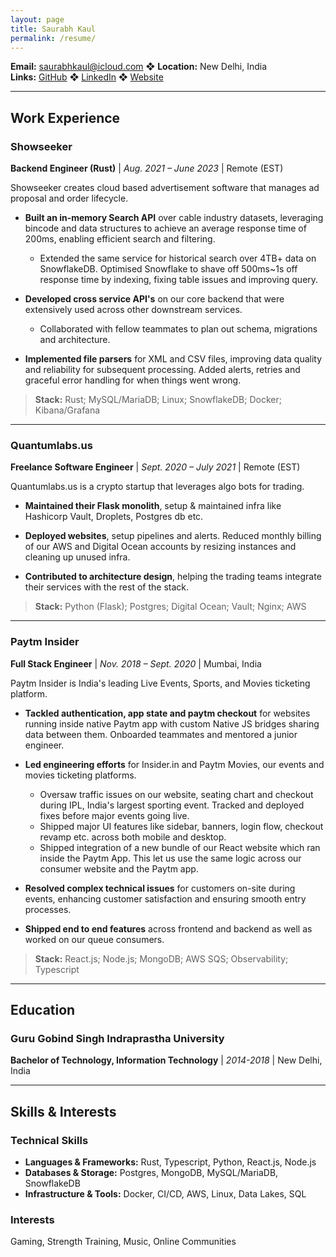 ```yaml
---
layout: page
title: Saurabh Kaul
permalink: /resume/
---
```



**Email:** saurabhkaul@icloud.com ❖ **Location:** New Delhi, India  
**Links:** [GitHub](https://github.com/saurabhkaul) ❖ [LinkedIn](https://www.linkedin.com/in/saurabh-kaul-807a12125/) ❖ [Website](https://saurabhkaul.github.io)

---

## Work Experience

### Showseeker
**Backend Engineer (Rust)** | _Aug. 2021 – June 2023_ | Remote (EST)

Showseeker creates cloud based advertisement software that manages ad proposal and order lifecycle.

- **Built an in-memory Search API** over cable industry datasets, leveraging bincode and data structures to achieve an average response time of 200ms, enabling efficient search and filtering.
  - Extended the same service for historical search over 4TB+ data on SnowflakeDB. Optimised Snowflake to shave off 500ms~1s off response time by indexing, fixing table issues and improving query.

- **Developed cross service API's** on our core backend that were extensively used across other downstream services.
  - Collaborated with fellow teammates to plan out schema, migrations and architecture.

- **Implemented file parsers** for XML and CSV files, improving data quality and reliability for subsequent processing. Added alerts, retries and graceful error handling for when things went wrong.

> **Stack:** Rust; MySQL/MariaDB; Linux; SnowflakeDB; Docker; Kibana/Grafana

---

### Quantumlabs.us
**Freelance Software Engineer** | _Sept. 2020 – July 2021_ | Remote (EST)

Quantumlabs.us is a crypto startup that leverages algo bots for trading.

- **Maintained their Flask monolith**, setup & maintained infra like Hashicorp Vault, Droplets, Postgres db etc.

- **Deployed websites**, setup pipelines and alerts. Reduced monthly billing of our AWS and Digital Ocean accounts by resizing instances and cleaning up unused infra.

- **Contributed to architecture design**, helping the trading teams integrate their services with the rest of the stack.

> **Stack:** Python (Flask); Postgres; Digital Ocean; Vault; Nginx; AWS

---

### Paytm Insider
**Full Stack Engineer** | _Nov. 2018 – Sept. 2020_ | Mumbai, India

Paytm Insider is India's leading Live Events, Sports, and Movies ticketing platform.

- **Tackled authentication, app state and paytm checkout** for websites running inside native Paytm app with custom Native JS bridges sharing data between them. Onboarded teammates and mentored a junior engineer.

- **Led engineering efforts** for Insider.in and Paytm Movies, our events and movies ticketing platforms.
  - Oversaw traffic issues on our website, seating chart and checkout during IPL, India's largest sporting event. Tracked and deployed fixes before major events going live.
  - Shipped major UI features like sidebar, banners, login flow, checkout revamp etc. across both mobile and desktop.
  - Shipped integration of a new bundle of our React website which ran inside the Paytm App. This let us use the same logic across our consumer website and the Paytm app.

- **Resolved complex technical issues** for customers on-site during events, enhancing customer satisfaction and ensuring smooth entry processes.

- **Shipped end to end features** across frontend and backend as well as worked on our queue consumers.

> **Stack:** React.js; Node.js; MongoDB; AWS SQS; Observability; Typescript

---

## Education

### Guru Gobind Singh Indraprastha University
**Bachelor of Technology, Information Technology** | _2014-2018_ | New Delhi, India

---

## Skills & Interests

### Technical Skills
- **Languages & Frameworks:** Rust, Typescript, Python, React.js, Node.js
- **Databases & Storage:** Postgres, MongoDB, MySQL/MariaDB, SnowflakeDB
- **Infrastructure & Tools:** Docker, CI/CD, AWS, Linux, Data Lakes, SQL

### Interests
Gaming, Strength Training, Music, Online Communities
